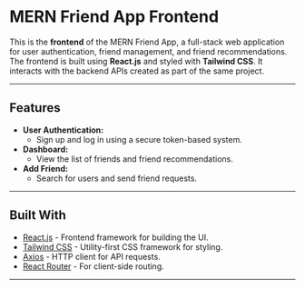 # MERN Friend App Frontend

This is the **frontend** of the MERN Friend App, a full-stack web application for user authentication, friend management, and friend recommendations. The frontend is built using **React.js** and styled with **Tailwind CSS**. It interacts with the backend APIs created as part of the same project.

---

## Features

- **User Authentication:**
  - Sign up and log in using a secure token-based system.
- **Dashboard:**
  - View the list of friends and friend recommendations.
- **Add Friend:**
  - Search for users and send friend requests.

---

## Built With

- [React.js](https://reactjs.org/) - Frontend framework for building the UI.
- [Tailwind CSS](https://tailwindcss.com/) - Utility-first CSS framework for styling.
- [Axios](https://axios-http.com/) - HTTP client for API requests.
- [React Router](https://reactrouter.com/) - For client-side routing.

---

